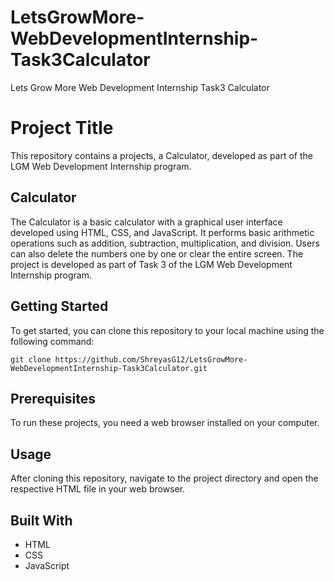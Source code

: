 # LetsGrowMore-WebDevelopmentInternship-Task3Calculator
Lets Grow More Web Development Internship Task3 Calculator

# Project Title

This repository contains a projects, a Calculator, developed as part of the LGM Web Development Internship program.

## Calculator

The Calculator is a basic calculator with a graphical user interface developed using HTML, CSS, and JavaScript. It performs basic arithmetic operations such as addition, subtraction, multiplication, and division. Users can also delete the numbers one by one or clear the entire screen. The project is developed as part of Task 3 of the LGM Web Development Internship program.

## Getting Started

To get started, you can clone this repository to your local machine using the following command:

```
git clone https://github.com/ShreyasG12/LetsGrowMore-WebDevelopmentInternship-Task3Calculator.git
```

## Prerequisites

To run these projects, you need a web browser installed on your computer.

## Usage

After cloning this repository, navigate to the project directory and open the respective HTML file in your web browser.

## Built With

- HTML
- CSS
- JavaScript
